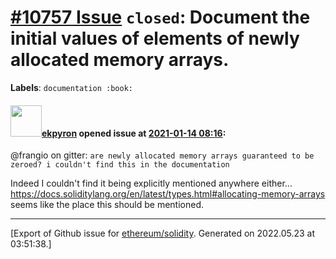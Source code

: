 # [\#10757 Issue](https://github.com/ethereum/solidity/issues/10757) `closed`: Document the initial values of elements of newly allocated memory arrays.
**Labels**: `documentation :book:`


#### <img src="https://avatars.githubusercontent.com/u/1347491?v=4" width="50">[ekpyron](https://github.com/ekpyron) opened issue at [2021-01-14 08:16](https://github.com/ethereum/solidity/issues/10757):

@frangio on gitter: ``are newly allocated memory arrays guaranteed to be zeroed? i couldn't find this in the documentation``

Indeed I couldn't find it being explicitly mentioned anywhere either...
https://docs.soliditylang.org/en/latest/types.html#allocating-memory-arrays seems like the place this should be mentioned.




-------------------------------------------------------------------------------



[Export of Github issue for [ethereum/solidity](https://github.com/ethereum/solidity). Generated on 2022.05.23 at 03:51:38.]
